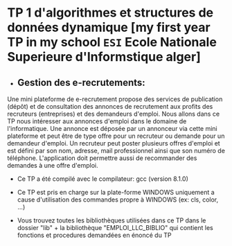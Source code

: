 # TP 1  d'algorithmes et structures de données dynamique [my first year TP in my school `ESI` Ecole Nationale Superieure d'Informstique alger]


* ## Gestion des e-recrutements:
Une mini plateforme de e-recrutement propose des services de publication (dépôt) et de 
consultation des annonces de recrutement aux profits des recruteurs (entreprises) et des 
demandeurs d'emploi. Nous allons dans ce TP nous intéresser aux annonces d'emploi dans le 
domaine de l'informatique. 
Une annonce est déposée par un annonceur via cette mini plateforme et peut être de type offre 
pour un recruteur ou demande pour un demandeur d'emploi. Un recruteur peut poster plusieurs 
offres d'emploi et est défini par son nom, adresse, mail professionnel ainsi que son numéro de 
téléphone. L'application doit permettre aussi de recommander des demandes à une offre
d'emploi.

* Ce TP a été compilé avec le compilateur: gcc (version 8.1.0)

* Ce TP est pris en charge sur la plate-forme WINDOWS uniquement a cause d'utilisation des commandes propre à WINDOWS (ex: cls, color, ...)

* Vous trouvez toutes les bibliothèques utilisées dans ce TP dans le dossier "lib" + la bibliothèque "EMPLOI_LLC_BIBLIO" qui contient les 
fonctions et procedures demandées en énoncé du TP

